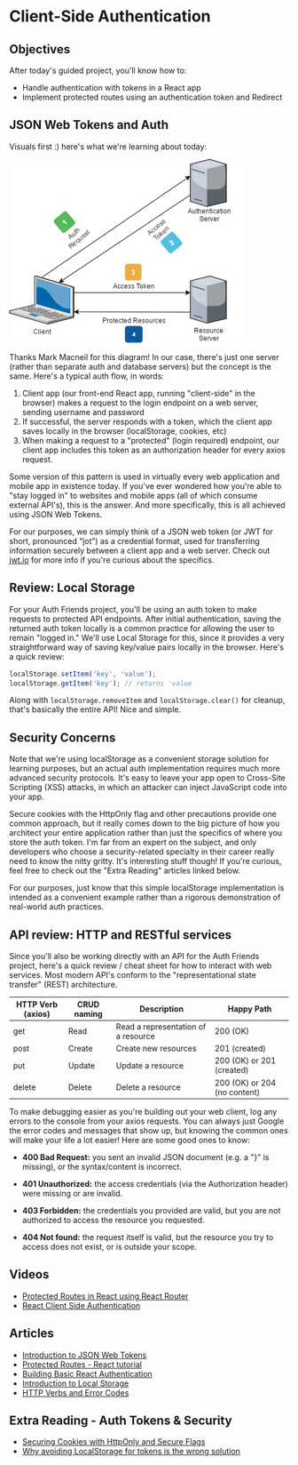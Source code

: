 # Client-Side Authentication

## Objectives
After today's guided project, you'll know how to:
* Handle authentication with tokens in a React app
* Implement protected routes using an authentication token and Redirect

## JSON Web Tokens and Auth
Visuals first :) here's what we're learning about today:

![JWT Auth Flow](images/auth_flow.png)

Thanks Mark Macneil for this diagram! In our case, there's just one server (rather than separate auth and database servers) but the concept is the same. Here's a typical auth flow, in words:
1. Client app (our front-end React app, running "client-side" in the browser) makes a request to the login endpoint on a web server, sending username and password
2. If successful, the server responds with a token, which the client app saves locally in the browser (localStorage, cookies, etc)
3. When making a request to a "protected" (login required) endpoint, our client app includes this token as an authorization header for every axios request.

Some version of this pattern is used in virtually every web application and mobile app in existence today. If you've ever wondered how you're able to "stay logged in" to websites and mobile apps (all of which consume external API's), this is the answer. And more specifically, this is all achieved using JSON Web Tokens. 

For our purposes, we can simply think of a JSON web token (or JWT for short, pronounced “jot”) as a credential format, used for transferring information securely between a client app and a web server. Check out [jwt.io](https://jwt.io/) for more info if you're curious about the specifics.

## Review: Local Storage
For your Auth Friends project, you'll be using an auth token to make requests to protected API endpoints. After initial authentication, saving the returned auth token locally is a common practice for allowing the user to remain "logged in." We'll use Local Storage for this, since it provides a very straightforward way of saving key/value pairs locally in the browser. Here's a quick review:

```javascript
localStorage.setItem('key', 'value');
localStorage.getItem('key'); // returns 'value
```

Along with `localStorage.removeItem` and `localStorage.clear()` for cleanup, that's basically the entire API! Nice and simple. 

## Security Concerns
Note that we're using localStorage as a convenient storage solution for learning purposes, but an actual auth implementation requires much more advanced security protocols. It's easy to leave your app open to Cross-Site Scripting (XSS) attacks, in which an attacker can inject JavaScript code into your app.

Secure cookies with the HttpOnly flag and other precautions provide one common approach, but it really comes down to the big picture of how you architect your entire application rather than just the specifics of where you store the auth token. I'm far from an expert on the subject, and only developers who choose a security-related specialty in their career really need to know the nitty gritty. It's interesting stuff though! If you're curious, feel free to check out the "Extra Reading" articles linked below. 

For our purposes, just know that this simple localStorage implementation is intended as a convenient example rather than a rigorous demonstration of real-world auth practices.

## API review: HTTP and RESTful services
Since you'll also be working directly with an API for the Auth Friends project, here's a quick review / cheat sheet for how to interact with web services. Most modern API's conform to the "representational state transfer" (REST) architecture.

| HTTP Verb (axios) | CRUD naming      | Description                         | Happy Path                   |
|-------------------|------------------|-------------------------------------|------------------------------|
| get               | Read             | Read a representation of a resource | 200 (OK)                     |
| post              | Create           | Create new resources                | 201 (created)                |
| put               | Update           | Update a resource                   | 200 (OK) or 201 (created)    |
| delete            | Delete           | Delete a resource                   | 200 (OK) or 204 (no content) |

To make debugging easier as you're building out your web client, log any errors to the console from your axios requests. You can always just Google the error codes and messages that show up, but knowing the common ones will make your life a lot easier! Here are some good ones to know:

* **400 Bad Request:** you sent an invalid JSON document (e.g. a "}" is missing), or the syntax/content is incorrect.

* **401 Unauthorized:** the access credentials (via the Authorization header) were missing or are invalid.

* **403 Forbidden:** the credentials you provided are valid, but you are not authorized to access the resource you requested.

* **404 Not found:** the request itself is valid, but the resource you try to access does not exist, or is outside your scope.


## Videos
* [Protected Routes in React using React Router](https://www.youtube.com/watch?v=Y0-qdp-XBJg)
* [React Client Side Authentication](https://www.youtube.com/watch?v=oRL-pttfNSc)

## Articles
* [Introduction to JSON Web Tokens](https://jwt.io/introduction/)
* [Protected Routes - React tutorial](https://medium.com/javascript-in-plain-english/how-to-set-up-protected-routes-in-your-react-application-a3254deda380)
* [Building Basic React Authentication](https://medium.com/better-programming/building-basic-react-authentication-e20a574d5e71)
* [Introduction to Local Storage](https://sebhastian.com/local-storage-introduction)
* [HTTP Verbs and Error Codes](https://developers.evrythng.com/docs/http-verbs-and-error-codes)

## Extra Reading - Auth Tokens & Security
* [Securing Cookies with HttpOnly and Secure Flags](https://resources.infosecinstitute.com/topic/securing-cookies-httponly-secure-flags/)
* [Why avoiding LocalStorage for tokens is the wrong solution](https://pragmaticwebsecurity.com/articles/oauthoidc/localstorage-xss.html)
